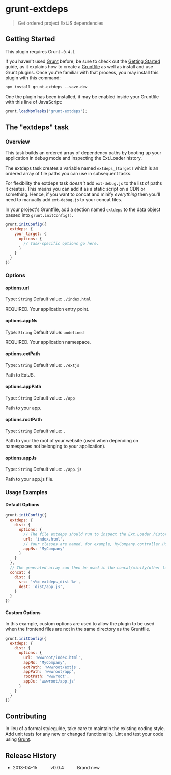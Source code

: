 # grunt-extdeps

> Get ordered project ExtJS dependencies

## Getting Started
This plugin requires Grunt `~0.4.1`

If you haven't used [Grunt](http://gruntjs.com/) before, be sure to check out the [Getting Started](http://gruntjs.com/getting-started) guide, as it explains how to create a [Gruntfile](http://gruntjs.com/sample-gruntfile) as well as install and use Grunt plugins. Once you're familiar with that process, you may install this plugin with this command:

```shell
npm install grunt-extdeps --save-dev
```

One the plugin has been installed, it may be enabled inside your Gruntfile with this line of JavaScript:

```js
grunt.loadNpmTasks('grunt-extdeps');
```

## The "extdeps" task


### Overview

This task builds an ordered array of dependency paths by booting up your application in debug mode and inspecting the Ext.Loader history. 

The extdeps task creates a variable named `extdeps_[target]` which is an ordered array of file paths you can use in subsequent tasks.

For flexibility the extdeps task _doesn't_ add `ext-debug.js` to the list of paths it creates. This means you can add it as a static script on a CDN or something. Hence, if you want to concat and minify _everything_ then you'll need to manually add `ext-debug.js` to your concat files.

In your project's Gruntfile, add a section named `extdeps` to the data object passed into `grunt.initConfig()`.

```js
grunt.initConfig({
  extdeps: {
    your_target: {
      options: {
        // Task-specific options go here.
      }
    }
  }
})
```


### Options

#### options.url
Type: `String`
Default value: `./index.html`

REQUIRED. Your application entry point.

#### options.appNs
Type: `String`
Default value: `undefined`

REQUIRED. Your application namespace.

#### options.extPath
Type: `String`
Default value: `./extjs`

Path to ExtJS.

#### options.appPath
Type: `String`
Default value: `./app`

Path to your app.

#### options.rootPath
Type: `String`
Default value: `.`

Path to your the root of your website (used when depending on namespaces not belonging to your application).

#### options.appJs
Type: `String`
Default value: `./app.js`

Path to your app.js file.


### Usage Examples

#### Default Options

```js
grunt.initConfig({
  extdeps: {
    dist: {
      options: {
        // The file extdeps should run to inspect the Ext.Loader.history to determine the dependencies
        url: 'index.html',
        // Your classes are named, for example, MyCompany.controller.Homepage
        appNs: 'MyCompany'
      }
    }
  },
  // The generated array can then be used in the concat/minify/other tasks
  concat: {
    dist: {
      src: '<%= extdeps_dist %>',
      dest: 'dist/app.js',
    }
  }
})
```

#### Custom Options
In this example, custom options are used to allow the plugin to be used when the frontend files are not in the same directory as the Gruntfile.

```js
grunt.initConfig({
  extdeps: {
    dist: {
      options: {
        url: 'wwwroot/index.html',
        appNs: 'MyCompany',
        extPath: 'wwwroot/extjs',
        appPath: 'wwwroot/app',
        rootPath: 'wwwroot',
        appJs: 'wwwroot/app.js'
      }
    }
  }
})
```

## Contributing

In lieu of a formal styleguide, take care to maintain the existing coding style. Add unit tests for any new or changed functionality. Lint and test your code using [Grunt](http://gruntjs.com/).

## Release History

 * 2013-04-15   v0.0.4   Brand new
